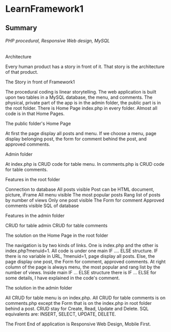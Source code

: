 # LearnFramework1
## Summary
###### PHP procedural, Responsive Web design, MySQL

Architecture

Every human product has a story in front of it. That story is the architecture of that product.

The Story in front of Framework1

The procedural coding is linear storytelling. The web application is built upon two tables in a MySQL database, the menu, and comments.
The physical, private part of the app is in the admin folder, the public part is in the root folder. There is Home Page index.php in every folder. Almost all code is in that Home Pages.

The public folder's Home Page

At first the page display all posts and menu. If we choose a menu, page display belonging post, the form for comment behind the post, and approved comments.

Admin folder

At index.php is CRUD code for table menu. In comments.php is CRUD code for table comments.

Features in the root folder

Connection to database
All posts visible
Post can be HTML document, picture, iFrame
All menu visible
The most popular posts
Rang list of posts by number of views
Only one post visible
The Form for comment
Approved comments visible
SQL of database

Features in the admin folder

CRUD for table admin
CRUD for table comments

The solution on the Home Page in the root folder

The navigation is by two kinds of links. One is index.php and the other is index.php?menuid=1. 
All code is under one main IF .... ELSE structure. IF there is no variable in URL, ?menuid=1, page display all posts. Else, the page display one post, the Form for comment, approved comments.
At right column of the page is always menu, the most popular and rang list by the number of views.
Inside main IF ... ELSE structure there is IF ... ELSE for some details, I have explained in the code's comment.

The solution in the admin folder

All CRUD for table menu is on index.php. All CRUD for table comments is on comments.php except the Form that is on the index.php in root folder behind a post.
CRUD stay for Create, Read, Update and Delete. SQL equivalents are: INSERT, SELECT, UPDATE, DELETE. 

The Front End of application is Responsive Web Design, Mobile First.
